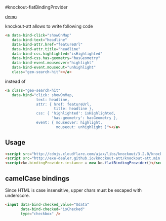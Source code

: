 #knockout-flatBindingProvider

[demo](http://exe-dealer.github.io/knockout-att/demo.html)

knockout-att allows to write following code

```html
<a data-bind-click="showOnMap"
   data-bind-text="headline"
   data-bind-attr.href="featureUrl"
   data-bind-attr.title="headline"
   data-bind-css.highlighted="isHighlighted"
   data-bind-css.has-geometry="hasGeometry"
   data-bind-event.mouseover="highlight"
   data-bind-event.mouseout="unhighlight"
   class="geo-search-hit"></a>
```

instead of

```html
<a class="geo-search-hit"
   data-bind="click: showOnMap,
              text: headline,
              attr: { href: featureUrl,
                      title: headline },
              css: { 'highlighted': isHighlighted,
                     'has-geometry': hasGeometry },
              event: { mouseover: highlight,
                       mouseout: unhighlight }"></a>
```

## Usage

```html
<script src="http://cdnjs.cloudflare.com/ajax/libs/knockout/3.2.0/knockout-min.js"></script>
<script src="http://exe-dealer.github.io/knockout-att/knockout-att.min.js"></script>
<script>ko.bindingProvider.instance = new ko.flatBindingProvider()</script>
```

## camelCase bindings

Since HTML is case insensitive, upper chars must be escaped with underscore.

```html
<input data-bind-checked_value="$data"
       data-bind-checked="isChecked"
       type="checkbox" />
```
